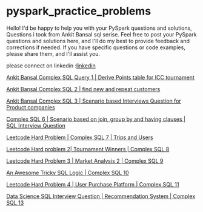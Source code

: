 # pyspark_practice_problems
Hello! I'd be happy to help you with your PySpark questions and solutions, Questions i took from Ankit Bansal sql serise. Feel free to post your
PySpark questions and solutions here, and I'll do my best to provide feedback and corrections if needed. If you have specific questions or code 
examples, please share them, and I'll assist you. 



please connect on linkedin :[linkedin](https://www.linkedin.com/in/ayush-maurya4/)


[Ankit Bansal Complex SQL Query 1 | Derive Points table for ICC tournament](https://github.com/am15398/pyspark_practice_problems/blob/main/1.%20Derive%20Points%20table%20for%20ICC%20tournament.ipynb)

[Ankit Bansal Complex SQL 2 | find new and repeat customers](https://github.com/am15398/pyspark_practice_problems/blob/main/2.%20find%20new%20and%20repeat%20customers.ipynb)

[Ankit Bansal Complex SQL 3 | Scenario based Interviews Question for Product companies](https://github.com/am15398/pyspark_practice_problems/blob/main/3.%20Scenario%20based%20Interviews%20Question%20for%20Product%20companies.ipynb)

[Complex SQL 6 | Scenario based on join, group by and having clauses | SQL Interview Question](https://github.com/am15398/pyspark_practice_problems/blob/main/4.%20Complex%20SQL.ipynb)

[Leetcode Hard Problem | Complex SQL 7 | Trips and Users](https://github.com/am15398/pyspark_practice_problems/blob/main/5.%20Complex%20SQL.ipynb)

[Leetcode Hard problem 2| Tournament Winners | Complex SQL 8](https://github.com/am15398/pyspark_practice_problems/blob/main/6.%20Complex%20SQL.ipynb)

[Leetcode Hard Problem 3 | Market Analysis 2 | Complex SQL 9](https://github.com/am15398/pyspark_practice_problems/blob/main/7.%20Complex%20SQL.ipynb)

[An Awesome Tricky SQL Logic | Complex SQL 10](https://github.com/am15398/pyspark_practice_problems/blob/main/8.%20Complex%20SQL.ipynb)

[Leetcode Hard Problem 4 | User Purchase Platform | Complex SQL 11](https://github.com/am15398/pyspark_practice_problems/blob/main/9.%20Complex%20SQL.ipynb)

[Data Science SQL Interview Question | Recommendation System | Complex SQL 13](https://github.com/am15398/pyspark_practice_problems/blob/main/10.%20Complex%20SQL.ipynb)


